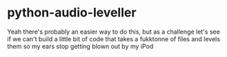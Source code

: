 # python-audio-leveller
Yeah there's probably an easier way to do this, but as a challenge let's see if we can't build a little bit of code that takes a fukktonne of files and levels them so my ears stop getting blown out by my iPod
